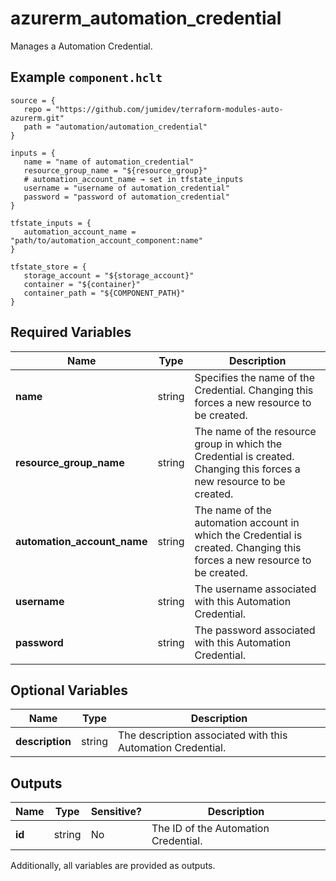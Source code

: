 # azurerm_automation_credential

Manages a Automation Credential.

## Example `component.hclt`

```hcl
source = {
   repo = "https://github.com/jumidev/terraform-modules-auto-azurerm.git" 
   path = "automation/automation_credential" 
}

inputs = {
   name = "name of automation_credential" 
   resource_group_name = "${resource_group}" 
   # automation_account_name → set in tfstate_inputs
   username = "username of automation_credential" 
   password = "password of automation_credential" 
}

tfstate_inputs = {
   automation_account_name = "path/to/automation_account_component:name" 
}

tfstate_store = {
   storage_account = "${storage_account}" 
   container = "${container}" 
   container_path = "${COMPONENT_PATH}" 
}

```

## Required Variables

| Name | Type |  Description |
| ---- | --------- |  ----------- |
| **name** | string |  Specifies the name of the Credential. Changing this forces a new resource to be created. | 
| **resource_group_name** | string |  The name of the resource group in which the Credential is created. Changing this forces a new resource to be created. | 
| **automation_account_name** | string |  The name of the automation account in which the Credential is created. Changing this forces a new resource to be created. | 
| **username** | string |  The username associated with this Automation Credential. | 
| **password** | string |  The password associated with this Automation Credential. | 

## Optional Variables

| Name | Type |  Description |
| ---- | --------- |  ----------- |
| **description** | string |  The description associated with this Automation Credential. | 



## Outputs

| Name | Type | Sensitive? | Description |
| ---- | ---- | --------- | --------- |
| **id** | string | No  | The ID of the Automation Credential. | 

Additionally, all variables are provided as outputs.
